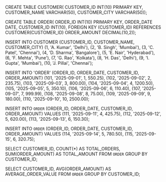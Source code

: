 CREATE TABLE CUSTOMER(
CUSTOMER_ID INT(10) PRIMARY KEY,
CUSTOMER_NAME VARCHAR(50),
CUSTOMER_CITY VARCHAR(50));

CREATE TABLE ORDER(
ORDER_ID INT(10) PRIMARY KEY,
ORDER_DATE DATE,
CUSTOMER_ID INT(10),
FOREIGN KEY (CUSTOMER_ID) REFERENCES CUSTOMER(CUSTOMER_ID)
ORDER_AMOUNT DECIMAL(10,2));

INSERT INTO CUSTOMER (CUSTOMER_ID, CUSTOMER_NAME, CUSTOMER_CITY)
  (1, 'A. Kumar', 'Delhi'),
  (2, 'B. Singh', 'Mumbai'),
  (3, 'C. Patel', 'Chennai'),
  (4, 'D. Sharma', 'Bangalore'),
  (5, 'E. Nair', 'Hyderabad'),
  (6, 'F. Mehta', 'Pune'),
  (7, 'G. Rao', 'Kolkata'),
  (8, 'H. Das', 'Delhi'),
  (9, 'I. Gupta', 'Mumbai'),
  (10, 'J. Pillai', 'Chennai');

INSERT INTO 'ORDER' (ORDER_ID, ORDER_DATE, CUSTOMER_ID, ORDER_AMOUNT)
  (101, '2025-09-01', 1, 550.25),
  (102, '2025-09-02', 2, 235.75),
  (103, '2025-09-03', 3, 800.00),
  (104, '2025-09-04', 4, 1200.50),
  (105, '2025-09-05', 5, 350.10),
  (106, '2025-09-06', 6, 110.40),
  (107, '2025-09-07', 7, 999.99),
  (108, '2025-09-08', 8, 75.00),
  (109, '2025-09-09', 9, 180.00),
  (110, '2025-09-10', 10, 2500.00);

INSERT INTO `ORDER` (ORDER_ID, ORDER_DATE, CUSTOMER_ID, ORDER_AMOUNT) VALUES
  (111, '2025-09-11', 4, 425.75),
  (112, '2025-09-12', 5, 620.00),
  (113, '2025-09-13', 6, 150.30);

INSERT INTO `ORDER` (ORDER_ID, ORDER_DATE, CUSTOMER_ID, ORDER_AMOUNT) VALUES
  (114, '2025-09-14', 5, 780.50),
  (115, '2025-09-15', 6, 320.75);


  

SELECT CUSTOMER_ID, COUNT(*) AS TOTAL_ORDERS, SUM(ORDER_AMOUNT) AS TOTAL_AMOUNT
FROM `ORDER`
GROUP BY CUSTOMER_ID;

SELECT CUSTOMER_ID, AVG(ORDER_AMOUNT) AS AVERAGE_ORDER_VALUE
FROM `ORDER`
GROUP BY CUSTOMER_ID;
